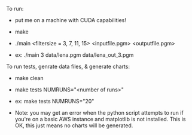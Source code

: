 To run:

*   put me on a machine with CUDA capabilities!

*   make

*   ./main \<filtersize = 3, 7, 11, 15\> \<inputfile.pgm\>  \<outputfile.pgm\>

*   ex: ./main 3 data/lena.pgm  data/lena_out_3.pgm


To run tests, genrate data files, & generate charts:

*   make clean

*   make tests NUMRUNS="\<number of runs\>"

*   ex: make tests NUMRUNS="20"

*   Note: you may get an error when the python script attempts to run if you're on a basic AWS instance and matplotlib is not installed.  This is OK, this just means no charts will be generated.
